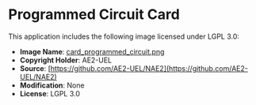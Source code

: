 # Programmed Circuit Card

This application includes the following image licensed under LGPL 3.0:

- **Image Name**: [card_programmed_circuit.png](src/main/resources/assets/pccard/textures/item/card_programmed_circuit.png)
- **Copyright Holder**: AE2-UEL
- **Source**: [https://github.com/AE2-UEL/NAE2](https://github.com/AE2-UEL/NAE2)
- **Modification**: None
- **License**: LGPL 3.0

